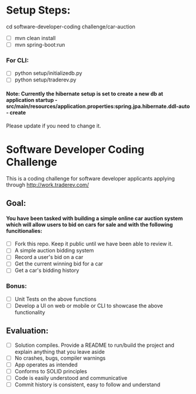 # Setup Steps:

cd software-developer-coding challenge/car-auction

 - [ ] mvn clean install
 - [ ] mvn spring-boot:run

 ### For CLI:

 - [ ] python setup/initializedb.py
 - [ ] python setup/traderev.py
 
 #### Note: Currently the hibernate setup is set to create a new db at application startup - src/main/resources/application.properties:spring.jpa.hibernate.ddl-auto - create
 
 Please update if you need to change it.


# Software Developer Coding Challenge

This is a coding challenge for software developer applicants applying through http://work.traderev.com/

## Goal:

#### You have been tasked with building a simple online car auction system which will allow users to bid on cars for sale and with the following funcitionalies: 

  - [ ] Fork this repo. Keep it public until we have been able to review it.
  - [ ] A simple auction bidding system
  - [ ] Record a user's bid on a car
  - [ ] Get the current winning bid for a car
  - [ ] Get a car's bidding history 

 ### Bonus:

  - [ ] Unit Tests on the above functions
  - [ ] Develop a UI on web or mobile or CLI to showcase the above functionality

## Evaluation:

 - [ ] Solution compiles. Provide a README to run/build the project and explain anything that you leave aside
 - [ ] No crashes, bugs, compiler warnings
 - [ ] App operates as intended
 - [ ] Conforms to SOLID principles
 - [ ] Code is easily understood and communicative
 - [ ] Commit history is consistent, easy to follow and understand
